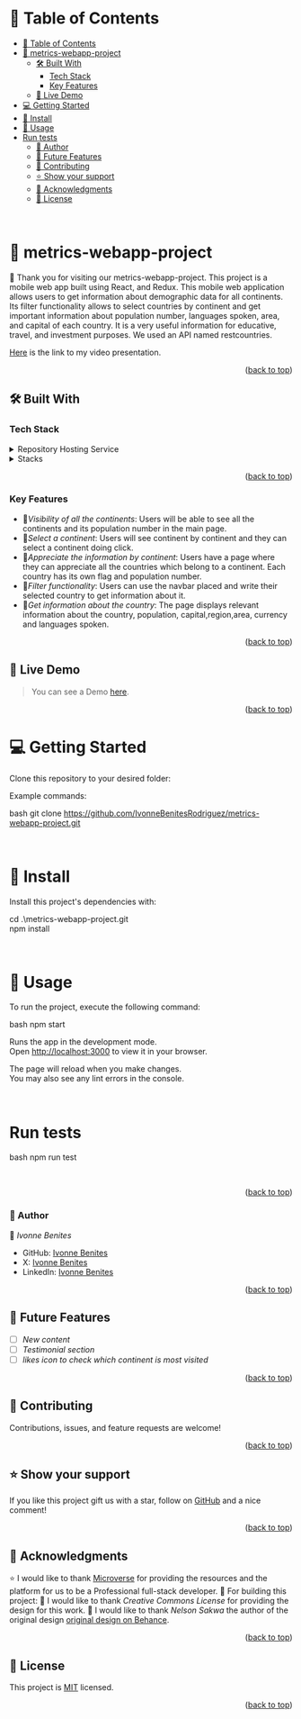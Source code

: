 <a name="readme-top"></a>

<!-- TABLE OF CONTENTS -->

# 📗 Table of Contents

- [📗 Table of Contents](#-table-of-contents)
- [📖 metrics-webapp-project](#-metrics-webapp-project)
  - [🛠 Built With ](#-built-with-)
    - [Tech Stack ](#tech-stack-)
    - [Key Features ](#key-features-)
  - [🚀 Live Demo ](#-live-demo-)
- [💻 Getting Started ](#-getting-started-)
- [📖 Install](#-install)
- [📖 Usage](#-usage)
- [Run tests](#run-tests)
    - [👥 Author ](#-author-)
  - [🔭 Future Features ](#-future-features-)
  - [🤝 Contributing ](#-contributing-)
  - [⭐️ Show your support ](#️-show-your-support-)
  - [🙏 Acknowledgments ](#-acknowledgments-)
  - [📝 License ](#-license-)

<!-- PROJECT DESCRIPTION -->
<br>

# 📖 metrics-webapp-project
 <a name="metrics-webapp-project"></a>
🌸 Thank you for visiting our metrics-webapp-project.
This project is a mobile web app built using React, and Redux. 
This mobile web application allows users to get information about 
demographic data for all continents. Its filter functionality allows to select countries by continent and get important information about population number, languages spoken, area, and capital of each country.
It is a very useful information for educative, travel, and investment purposes. We used an API named restcountries.

[Here](https://www.loom.com/share/d9afc550cbc24f8ca73a3dbd0a3daa19) is the link to my video presentation.
<br/>
<p align="right">(<a href="#readme-top">back to top</a>)</p>

## 🛠 Built With <a name="built-with"></a>

### Tech Stack <a name="tech-stack"></a>

<details>
  <summary>Repository Hosting Service</summary>
  <ul>
    <li><a href="https://github.com/">GitHub</a></li>
  </ul>
</details>

<details>
  <summary>Stacks</summary>
  <ul>
    <li><a href="https://react.dev/">React</a></li>
    <li><a href="https://legacy.reactjs.org/docs/components-and-props.html">React Components and Props</a></li>
    <li><a href="https://redux.js.org/">Redux</a></li>
    <li><a href="https://reactrouter.com/en/main">react-router-dom</a></li>
    <li><a href="https://github.com/microverseinc/linters-config/tree/master/react-redux">Linters</a></li>
    <li><a href="https://axios-http.com/">axios</a></li>
    <li><a href="https://jestjs.io/">Jest</a></li>
    <li><a href="https://render.com/">Render</a></li>
 </ul>
</details>

<!-- Features -->
<p align="right">(<a href="#readme-top">back to top</a>)</p>

### Key Features <a name="key-features"></a>

- 📍*Visibility of all the continents*: Users will be able to see all the continents and its population number in the main page.
- 📍*Select a continent*: Users will see continent by continent and they can select a continent doing click.
- 📍*Appreciate the information by continent*: Users have a page where they can appreciate all the countries which belong to a continent.
Each country has its own flag and population number.
- 📍*Filter functionality*: Users can use the navbar placed and write their selected country to get information about it.
- 📍*Get information about the country*: The page displays relevant information about the country, population, capital,region,area, currency and languages spoken. 

<p align="right">(<a href="#readme-top">back to top</a>)</p>

## 🚀 Live Demo <a name="live-demo"></a>

> You can see a Demo [here](https://metrics-webapp-project-microverse.onrender.com/).

<p align="right">(<a href="#readme-top">back to top</a>)</p>

# 💻 Getting Started <a name="getting-started"></a>

Clone this repository to your desired folder:

Example commands:

bash
  git clone https://github.com/IvonneBenitesRodriguez/metrics-webapp-project.git

<br>

# 📖 Install

Install this project's dependencies with:


cd .\metrics-webapp-project.git <br/>
npm install


<br>

# 📖 Usage

To run the project, execute the following command:

bash
 npm start 


Runs the app in the development mode.\
Open [http://localhost:3000](http://localhost:3000) to view it in your browser.

The page will reload when you make changes.\
You may also see any lint errors in the console.

<br>

# Run tests

bash
  npm run test


<br>

<p align="right">(<a href="#readme-top">back to top</a>)</p>

<!-- AUTHORS -->

### 👥 Author <a name="authors"></a>

👤 *Ivonne Benites*

- GitHub: [Ivonne Benites](https://github.com/IvonneBenitesRodriguez)
- X: [Ivonne Benites](https://twitter.com/IvonneBenitesR)
- LinkedIn: [Ivonne Benites](https://www.linkedin.com/in/ivonnebenites/)

<p align="right">(<a href="#readme-top">back to top</a>)</p>

<!-- FUTURE FEATURES -->

## 🔭 Future Features <a name="future-features"></a>

- [ ] *New content*
- [ ] *Testimonial section*
- [ ] *likes icon to check which continent is most visited*

<p align="right">(<a href="#readme-top">back to top</a>)</p>

<!-- CONTRIBUTING -->

## 🤝 Contributing <a name="contributing"></a>

Contributions, issues, and feature requests are welcome!

<p align="right">(<a href="#readme-top">back to top</a>)</p>

<!-- SUPPORT -->

## ⭐️ Show your support <a name="support"></a>

If you like this project gift us with a star, follow on [GitHub](https://github.com/IvonneBenitesRodriguez/) and a nice comment!

<p align="right">(<a href="#readme-top">back to top</a>)</p>

<!-- ACKNOWLEDGEMENTS -->
## 🙏 Acknowledgments <a name="acknowledgements"></a>

⭐️ I would like to thank <a href="https://www.microverse.org/">Microverse</a> for providing the resources and the platform for us to be a Professional full-stack developer.
🌷 For building this project:
🌸 I would like to thank *Creative Commons License* for providing the design for this work.
🌸 I would like to thank *Nelson Sakwa* the author of the original design [original design on Behance](https://www.behance.net/gallery/31579789/Ballhead-App-(Free-PSDs)).


<p align="right">(<a href="#readme-top">back to top</a>)</p>

<!-- LICENSE -->

## 📝 License <a name="license"></a>

This project is [MIT](./LICENSE) licensed.

<p align="right">(<a href="#readme-top">back to top</a>)</p>
